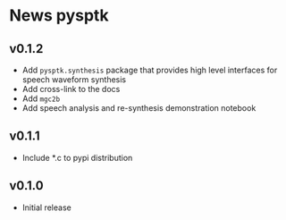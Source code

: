 # News pysptk

## v0.1.2

- Add `pysptk.synthesis` package that provides high level interfaces for speech waveform synthesis
- Add cross-link to the docs
- Add `mgc2b`
- Add speech analysis and re-synthesis demonstration notebook

## v0.1.1

- Include *.c to pypi distribution

## v0.1.0

- Initial release